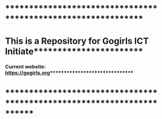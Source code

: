 # *************************************************************
# This is a Repository for Gogirls ICT Initiate***********************
### Current website: https://gogirls.org******************************
# **********************************************************************